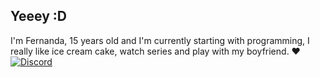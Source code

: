 ## Yeeey  :D

I'm Fernanda, 15 years old and I'm currently starting with programming, I really like ice cream cake, watch series and play with my boyfriend. :heart:
[![Discord](https://img.shields.io/static/v1?label=Discord&message=Liz%235555&color=6bdcff&logoColor=ffffff&style=for-the-badge&logo=discord)](https://discord.com/users/422532238169604107)
